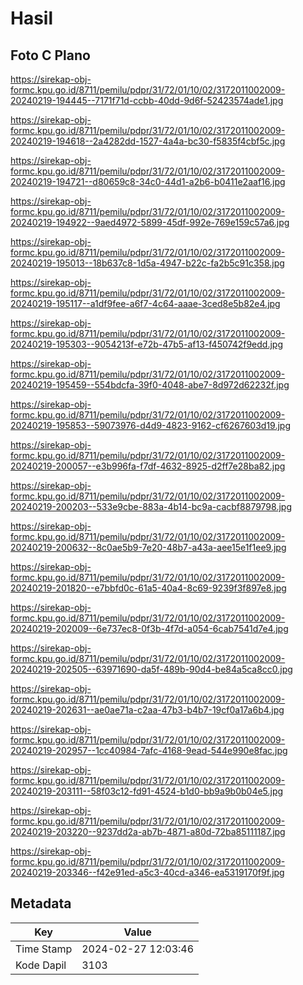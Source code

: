 # Hasil

## Foto C Plano

https://sirekap-obj-formc.kpu.go.id/8711/pemilu/pdpr/31/72/01/10/02/3172011002009-20240219-194445--7171f71d-ccbb-40dd-9d6f-52423574ade1.jpg

https://sirekap-obj-formc.kpu.go.id/8711/pemilu/pdpr/31/72/01/10/02/3172011002009-20240219-194618--2a4282dd-1527-4a4a-bc30-f5835f4cbf5c.jpg

https://sirekap-obj-formc.kpu.go.id/8711/pemilu/pdpr/31/72/01/10/02/3172011002009-20240219-194721--d80659c8-34c0-44d1-a2b6-b0411e2aaf16.jpg

https://sirekap-obj-formc.kpu.go.id/8711/pemilu/pdpr/31/72/01/10/02/3172011002009-20240219-194922--9aed4972-5899-45df-992e-769e159c57a6.jpg

https://sirekap-obj-formc.kpu.go.id/8711/pemilu/pdpr/31/72/01/10/02/3172011002009-20240219-195013--18b637c8-1d5a-4947-b22c-fa2b5c91c358.jpg

https://sirekap-obj-formc.kpu.go.id/8711/pemilu/pdpr/31/72/01/10/02/3172011002009-20240219-195117--a1df9fee-a6f7-4c64-aaae-3ced8e5b82e4.jpg

https://sirekap-obj-formc.kpu.go.id/8711/pemilu/pdpr/31/72/01/10/02/3172011002009-20240219-195303--9054213f-e72b-47b5-af13-f450742f9edd.jpg

https://sirekap-obj-formc.kpu.go.id/8711/pemilu/pdpr/31/72/01/10/02/3172011002009-20240219-195459--554bdcfa-39f0-4048-abe7-8d972d62232f.jpg

https://sirekap-obj-formc.kpu.go.id/8711/pemilu/pdpr/31/72/01/10/02/3172011002009-20240219-195853--59073976-d4d9-4823-9162-cf6267603d19.jpg

https://sirekap-obj-formc.kpu.go.id/8711/pemilu/pdpr/31/72/01/10/02/3172011002009-20240219-200057--e3b996fa-f7df-4632-8925-d2ff7e28ba82.jpg

https://sirekap-obj-formc.kpu.go.id/8711/pemilu/pdpr/31/72/01/10/02/3172011002009-20240219-200203--533e9cbe-883a-4b14-bc9a-cacbf8879798.jpg

https://sirekap-obj-formc.kpu.go.id/8711/pemilu/pdpr/31/72/01/10/02/3172011002009-20240219-200632--8c0ae5b9-7e20-48b7-a43a-aee15e1f1ee9.jpg

https://sirekap-obj-formc.kpu.go.id/8711/pemilu/pdpr/31/72/01/10/02/3172011002009-20240219-201820--e7bbfd0c-61a5-40a4-8c69-9239f3f897e8.jpg

https://sirekap-obj-formc.kpu.go.id/8711/pemilu/pdpr/31/72/01/10/02/3172011002009-20240219-202009--6e737ec8-0f3b-4f7d-a054-6cab7541d7e4.jpg

https://sirekap-obj-formc.kpu.go.id/8711/pemilu/pdpr/31/72/01/10/02/3172011002009-20240219-202505--63971690-da5f-489b-90d4-be84a5ca8cc0.jpg

https://sirekap-obj-formc.kpu.go.id/8711/pemilu/pdpr/31/72/01/10/02/3172011002009-20240219-202631--ae0ae71a-c2aa-47b3-b4b7-19cf0a17a6b4.jpg

https://sirekap-obj-formc.kpu.go.id/8711/pemilu/pdpr/31/72/01/10/02/3172011002009-20240219-202957--1cc40984-7afc-4168-9ead-544e990e8fac.jpg

https://sirekap-obj-formc.kpu.go.id/8711/pemilu/pdpr/31/72/01/10/02/3172011002009-20240219-203111--58f03c12-fd91-4524-b1d0-bb9a9b0b04e5.jpg

https://sirekap-obj-formc.kpu.go.id/8711/pemilu/pdpr/31/72/01/10/02/3172011002009-20240219-203220--9237dd2a-ab7b-4871-a80d-72ba85111187.jpg

https://sirekap-obj-formc.kpu.go.id/8711/pemilu/pdpr/31/72/01/10/02/3172011002009-20240219-203346--f42e91ed-a5c3-40cd-a346-ea5319170f9f.jpg


## Metadata

| Key        | Value               |
| ---------- | ------------------- |
| Time Stamp | 2024-02-27 12:03:46 |
| Kode Dapil | 3103                |



